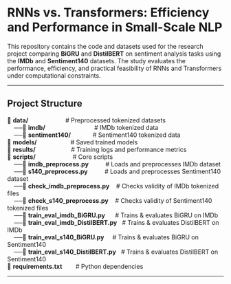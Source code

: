 # **RNNs vs. Transformers: Efficiency and Performance in Small-Scale NLP**  

This repository contains the code and datasets used for the research project comparing **BiGRU** and **DistilBERT** on sentiment analysis tasks using the **IMDb** and **Sentiment140** datasets. The study evaluates the performance, efficiency, and practical feasibility of RNNs and Transformers under computational constraints.  

---

## **Project Structure**  

📂 **data/** &nbsp;&nbsp;&nbsp;&nbsp;&nbsp;&nbsp;&nbsp;&nbsp;&nbsp;&nbsp;&nbsp;&nbsp;&nbsp;&nbsp;&nbsp;&nbsp;&nbsp;&nbsp;&nbsp;&nbsp; # Preprocessed tokenized datasets  
&nbsp;&nbsp;&nbsp;&nbsp;──📂 **imdb/** &nbsp;&nbsp;&nbsp;&nbsp;&nbsp;&nbsp;&nbsp;&nbsp;&nbsp;&nbsp;&nbsp;&nbsp;&nbsp;&nbsp;&nbsp;&nbsp;&nbsp;&nbsp;&nbsp;&nbsp;&nbsp;&nbsp;&nbsp;&nbsp;&nbsp;&nbsp;&nbsp; # IMDb tokenized data  
&nbsp;&nbsp;&nbsp;&nbsp;──📂 **sentiment140/** &nbsp;&nbsp;&nbsp;&nbsp;&nbsp;&nbsp;&nbsp;&nbsp;&nbsp;&nbsp;&nbsp; # Sentiment140 tokenized data  
📂 **models/** &nbsp;&nbsp;&nbsp;&nbsp;&nbsp;&nbsp;&nbsp;&nbsp;&nbsp;&nbsp;&nbsp;&nbsp;&nbsp;&nbsp;&nbsp;&nbsp;&nbsp;&nbsp; # Saved trained models  
📂 **results/** &nbsp;&nbsp;&nbsp;&nbsp;&nbsp;&nbsp;&nbsp;&nbsp;&nbsp;&nbsp;&nbsp;&nbsp;&nbsp;&nbsp;&nbsp;&nbsp;&nbsp;&nbsp;&nbsp; # Training logs and performance metrics  
📂 **scripts/** &nbsp;&nbsp;&nbsp;&nbsp;&nbsp;&nbsp;&nbsp;&nbsp;&nbsp;&nbsp;&nbsp;&nbsp;&nbsp;&nbsp;&nbsp;&nbsp;&nbsp;&nbsp;&nbsp;&nbsp; # Core scripts  
&nbsp;&nbsp;&nbsp;&nbsp;──📄 **imdb_preprocess.py** &nbsp;&nbsp;&nbsp;&nbsp;&nbsp;&nbsp;&nbsp;&nbsp; # Loads and preprocesses IMDb dataset  
&nbsp;&nbsp;&nbsp;&nbsp;──📄 **s140_preprocess.py** &nbsp;&nbsp;&nbsp;&nbsp;&nbsp;&nbsp;&nbsp;&nbsp; # Loads and preprocesses Sentiment140 dataset  
&nbsp;&nbsp;&nbsp;&nbsp;──📄 **check_imdb_preprocess.py** &nbsp;&nbsp; # Checks validity of IMDb tokenized files  
&nbsp;&nbsp;&nbsp;&nbsp;──📄 **check_s140_preprocess.py** &nbsp;&nbsp; # Checks validity of Sentiment140 tokenized files  
&nbsp;&nbsp;&nbsp;&nbsp;──📄 **train_eval_imdb_BiGRU.py** &nbsp;&nbsp;&nbsp;&nbsp; # Trains & evaluates BiGRU on IMDb  
&nbsp;&nbsp;&nbsp;&nbsp;──📄 **train_eval_imdb_DistilBERT.py** &nbsp; # Trains & evaluates DistilBERT on IMDb  
&nbsp;&nbsp;&nbsp;&nbsp;──📄 **train_eval_s140_BiGRU.py** &nbsp;&nbsp;&nbsp; # Trains & evaluates BiGRU on Sentiment140  
&nbsp;&nbsp;&nbsp;&nbsp;──📄 **train_eval_s140_DistilBERT.py** &nbsp; # Trains & evaluates DistilBERT on Sentiment140  
📄 **requirements.txt** &nbsp;&nbsp;&nbsp;&nbsp;&nbsp;&nbsp; # Python dependencies  

---
